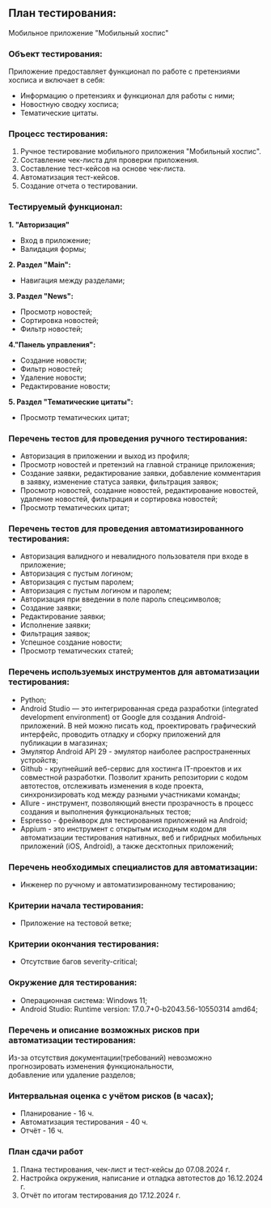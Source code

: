 ## **План тестирования:**
Мобильное приложение "Мобильный хоспис"

### **Объект тестирования:** 
Приложение предоставляет функционал по работе с претензиями хосписа и включает в себя:

- Информацию о претензиях и функционал для работы с ними;
- Новостную сводку хосписа;
- Тематические цитаты.

### **Процесс тестирования:**

1. Ручное тестирование мобильного приложения "Мобильный хоспис".
2. Составление чек-листа для проверки приложения. 
3. Составление тест-кейсов на основе чек-листа.
4. Автоматизация тест-кейсов.
5. Создание отчета о тестировании.

### **Тестируемый функционал:**

**1. "Авторизация"**
- Вход в приложение;
- Валидация формы;

**2. Раздел "Main":**
-  Навигация между разделами;

**3. Раздел "News":**
- Просмотр новостей;
- Сортировка новостей;
- Фильтр новостей;

**4."Панель управления":**
  - Создание новости;
  - Фильтр новостей;
  - Удаление новости;
  - Редактирование новости;

**5. Раздел "Тематические цитаты":**
- Просмотр тематических цитат;

### **Перечень тестов для проведения ручного тестирования:**

- Авторизация в приложении и выход из профиля;
- Просмотр новостей и претензий на главной странице приложения;
- Создание заявки, редактирование заявки, добавление комментария в заявку, изменение статуса заявки, фильтрация заявок;
- Просмотр новостей, создание новостей, редактирование новостей, удаление новостей, фильтрация и сортировка новостей;
- Просмотр тематических цитат;

### **Перечень тестов для проведения автоматизированного тестирования:**

- Авторизация валидного и невалидного пользователя при входе в приложение;
- Авторизация с пустым логином; 
- Авторизация с пустым паролем;
- Авторизация с пустым логином и паролем;
- Авторизация при введении в поле пароль спецсимволов;
- Создание заявки;
- Редактирование заявки;
- Исполнение заявки;
- Фильтрация заявок;
- Успешное создание новости;
- Просмотр тематических статей;

### **Перечень используемых инструментов для автоматизации тестирования:**

- Python;
- Android Studio — это интегрированная среда разработки (integrated development environment) от Google для создания Android-приложений. В ней можно писать код, проектировать графический интерфейс, проводить отладку и сборку приложений для публикации в магазинах;
- Эмулятор Android API 29 - эмулятор наиболее распространенных устройств;
- Github - крупнейший веб-сервис для хостинга IT-проектов и их совместной разработки. Позволит хранить репозитории с кодом автотестов, отслеживать изменения в коде проекта, синхронизировать код между разными участниками команды;
- Allure - инструмент, позволяющий внести прозрачность в процесс создания и выполнения функциональных тестов;
- Espresso - фреймворк для тестирования приложений на Android;
- Appium - это инструмент с открытым исходным кодом для автоматизации тестирования нативных, веб и гибридных мобильных приложений (iOS, Android), а также десктопных приложений;

### **Перечень необходимых специалистов для автоматизации:**

- Инженер по ручному и автоматизированному тестированию;

### **Критерии начала тестирования:**

- Приложение на тестовой ветке;

### **Критерии окончания тестирования:**

- Отсутствие багов severity-critical;

### **Окружение для тестирования:**

- Операционная система: Windows 11; 
- Android Studio: Runtime version: 17.0.7+0-b2043.56-10550314 amd64;

### **Перечень и описание возможных рисков при автоматизации тестирования:**

Из-за отсутствия документации(требований) невозможно прогнозировать изменения функциональности,  
добавление или удаление разделов;

### **Интервальная оценка с учётом рисков (в часах);**

- Планирование - 16 ч.
- Автоматизация тестирования - 40 ч.
- Отчёт - 16 ч.

### **План сдачи работ**

1. Плана тестирования, чек-лист и тест-кейсы до 07.08.2024 г.
2. Настройка окружения, написание и отладка автотестов до 16.12.2024 г.
3. Отчёт по итогам тестирования до 17.12.2024 г.